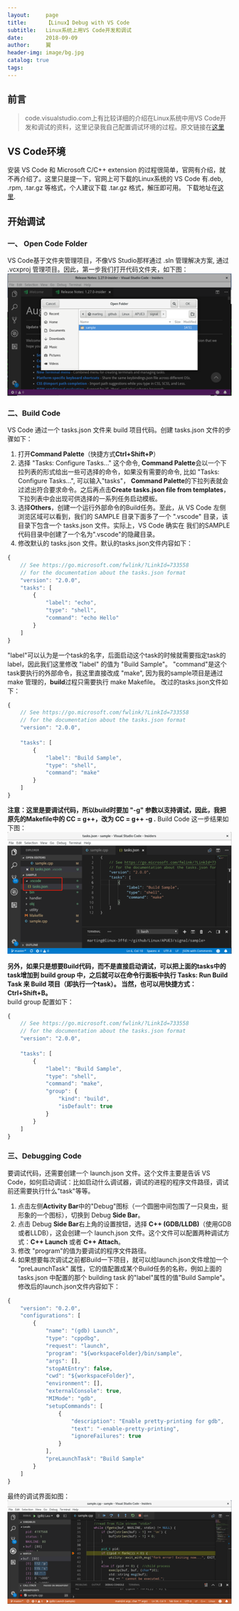 ```yaml
---
layout:     page
title:      【Linux】Debug with VS Code
subtitle:   Linux系统上用VS Code开发和调试
date:       2018-09-09
author:     翼
header-img: image/bg.jpg
catalog: true
tags:
---
```


## 前言

>code.visualstudio.com上有比较详细的介绍在Linux系统中用VS Code开发和调试的资料，这里记录我自己配置调试环境的过程。原文链接在[这里](https://code.visualstudio.com/docs/languages/cpp)

## VS Code环境
安装 VS Code 和 Microsoft C/C++ extension 的过程很简单，官网有介绍，就不再介绍了。这里只是提一下，官网上可下载的Linux系统的 VS Code 有.deb, .rpm, .tar.gz 等格式，个人建议下载 .tar.gz 格式，解压即可用。
下载地址在[这里](https://code.visualstudio.com/#alt-downloads).  

## 开始调试
### 一、 Open Code Folder
VS Code基于文件夹管理项目，不像VS Studio那样通过 .sln 管理解决方案, 通过 .vcxproj 管理项目。因此，第一步我们打开代码文件夹，如下图：  
![打开文件夹](https://raw.githubusercontent.com/ttyrion/ttyrion.github.io/master/image/linux/vscode/start.png)  

### 二、Build Code
VS Code 通过一个 tasks.json 文件来 build 项目代码。创建 tasks.json 文件的步骤如下：  
1. 打开**Command Palette**（快捷方式**Ctrl+Shift+P**）
2. 选择 "Tasks: Configure Tasks..." 这个命令, **Command Palette**会以一个下拉列表的形式给出一些可选择的命令，如果没有需要的命令, 比如 "Tasks: Configure Tasks...", 可以输入"tasks"，
**Command Palette**的下拉列表就会过滤出符合要求命令。之后再点击**Create tasks.json file from templates**，下拉列表中会出现可供选择的一系列任务启动模板。  
3. 选择**Others**，创建一个运行外部命令的Build任务。至此，从 VS Code 左侧浏览区域可以看到，我们的 SAMPLE 目录下面多了一个 ".vscode" 目录，该目录下包含一个 tasks.json 文件。实际上，VS Code 确实在
我们的SAMPLE代码目录中创建了一个名为".vscode"的隐藏目录。
4. 修改默认的 tasks.json 文件。默认的tasks.json文件内容如下：  
```JavaScript
{
    // See https://go.microsoft.com/fwlink/?LinkId=733558
    // for the documentation about the tasks.json format
    "version": "2.0.0",
    "tasks": [
        {
            "label": "echo",
            "type": "shell",
            "command": "echo Hello"
        }
    ]
}
```
"label"可以认为是一个task的名字，后面启动这个task的时候就需要指定task的label，因此我们这里修改 "label" 的值为 "Build Sample"。
"command"是这个task要执行的外部命令，我这里直接改成 "make", 因为我的sample项目是通过 make 管理的，**build**过程只需要执行 make Makefile。
改过的tasks.json文件如下：
```JavaScript
{
    // See https://go.microsoft.com/fwlink/?LinkId=733558
    // for the documentation about the tasks.json format
    "version": "2.0.0",
    
    "tasks": [
        {
            "label": "Build Sample",
            "type": "shell",
            "command": "make"
        }
    ]
}
```
**注意：这里是要调试代码，所以build时要加 "-g" 参数以支持调试，因此，我把原先的Makefile中的 CC = g++，改为 CC = g++ -g .**
Build Code 这一步结果如下图：  
![Build Code](https://raw.githubusercontent.com/ttyrion/ttyrion.github.io/master/image/linux/vscode/tasks.png)  

**另外，如果只是想要Build代码，而不是直接启动调试，可以把上面的tasks中的task增加到 build group 中，之后就可以在命令行面板中执行 Tasks: Run Build Task 来 Build 项目（即执行一个task）。
当然，也可以用快捷方式：Ctrl+Shift+B。**  
build group 配置如下：  
```JavaScript
{
    // See https://go.microsoft.com/fwlink/?LinkId=733558
    // for the documentation about the tasks.json format
    "version": "2.0.0",
    
    "tasks": [
        {
            "label": "Build Sample",
            "type": "shell",
            "command": "make",
            "group": {
                "kind": "build",
                "isDefault": true
            }
        }
    ]
}
```

### 三、Debugging Code
要调试代码，还需要创建一个 launch.json 文件。这个文件主要是告诉 VS Code，如何启动调试：比如启动什么调试器，调试的进程的程序文件路径，调试前还需要执行什么"task"等等。
1. 点击左侧**Activity Bar**中的"Debug"图标（一个圆圈中间包围了一只臭虫，挺形象的一个图标），切换到 Debug **Side Bar**。
2. 点击 Debug **Side Bar**右上角的设置按钮，选择 **C++ (GDB/LLDB)**（使用GDB或者LLDB），这会创建一个 launch.json 文件。这个文件可以配置两种调试方式：**C++ Launch** 或者 **C++ Attach**。
3. 修改 "program"的值为要调试的程序文件路径。
4. 如果想要每次调试之前都Build一下项目，就可以给launch.json文件增加一个 "preLaunchTask" 属性，它的值配置成某个Build任务的名称，例如上面的 tasks.json 中配置的那个
building task 的"label"属性的值"Build Sample"。
修改后的launch.json文件内容如下：
```JavaScript
{  
    "version": "0.2.0",  
    "configurations": [  
        {  
            "name": "(gdb) Launch",  
            "type": "cppdbg",  
            "request": "launch",  
            "program": "${workspaceFolder}/bin/sample",  
            "args": [],  
            "stopAtEntry": false,  
            "cwd": "${workspaceFolder}",  
            "environment": [],  
            "externalConsole": true,  
            "MIMode": "gdb",  
            "setupCommands": [  
                {  
                    "description": "Enable pretty-printing for gdb",  
                    "text": "-enable-pretty-printing",  
                    "ignoreFailures": true  
                }  
            ],  
            "preLaunchTask": "Build Sample"  
        }  
    ]  
}  
```

最终的调试界面如图：  
![Debugging Code](https://raw.githubusercontent.com/ttyrion/ttyrion.github.io/master/image/linux/vscode/debugging.png)  
